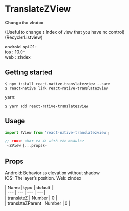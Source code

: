 # TranslateZView

Change the zIndex 

(Useful to change z Index of view that you have no control) (RecyclerListview)

android: api 21+   
ios : 10.0+   
web : zIndex


## Getting started

`$ npm install react-native-translatezview --save`  
`$ react-native link react-native-translatezview`

yarn:

`$ yarn add react-native-translatezview`


## Usage
```javascript
import ZView from 'react-native-translatezview';

// TODO: What to do with the module?
 <ZView {...props}>
```

## Props     
   
Android: Behavior as elevation without shadow  
IOS: The layer’s position. 
Web: zIndex 

| Name  | type | default |  
| --- | --- | --- | --- |  
| translateZ  | Number | 0 |  
| translateZParent | Number | 0 |  
